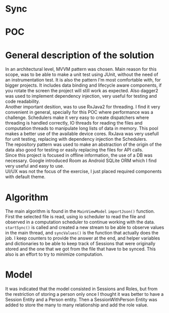 # Sync
# POC

# General description of the solution
In an architectural level, MVVM pattern was chosen. Main reason for this scope, was to be able to make a unit test using JUnit, without the need of an instrumentation test. It is also the pattern I'm most comfortable with, for bigger projects. It includes data binding and lifecycle aware components, if you rotate the screen the project will still work as expected. Also dagger2 was used to implement dependency injection, very useful for testing and code readability.<br>
Another important desition, was to use RxJava2 for threading. I find it very convenient in general, specially for this POC where performance was a challenge. Schedulers make it very easy to create dispatchers where threading is handled correctly, IO threads for reading the files and computation threads to manipulate long lists of data in memory. This pool makes a better use of the available device cores. RxJava was very usefull for unit testing, replacing with dependency injection the Schedulers.<br>
The repository pattern was used to make an abstraction of the origin of the data also good for testing or easily replacing the files for API calls.<br>
Since this project is focused in offline information, the use of a DB was necessary. Google introduced Room as Android SQLite ORM which I find very useful and easy to use.<br>
UI/UX was not the focus of the exercise, I just placed required components with default theme.

# Algorithm
The main algorithm is found in the `MainViewModel` `importJson()` function. First the selected file is read, using io scheduler to read the file and observed in a computation scheduler to continue working with the data. `startSync()` is called and created a new stream to be able to observe values in the main thread, and `syncValues()` is the function that actually does the job. I keep counters to provide the answer at the end, and helper variables and dictionaries to be able to keep track of Sessions that were originally stored and the one that we got from the file that have to be synced. This also is an effort to try to minimize computation.

# Model
It was indicated that the model consisted in Sessions and Roles, but from the restriction of storing a person only once I thought it was better to have a Session Entity and a Person entity. Then a SessionWithPerson Entity was added to store the many to many relationship and add the role value.
